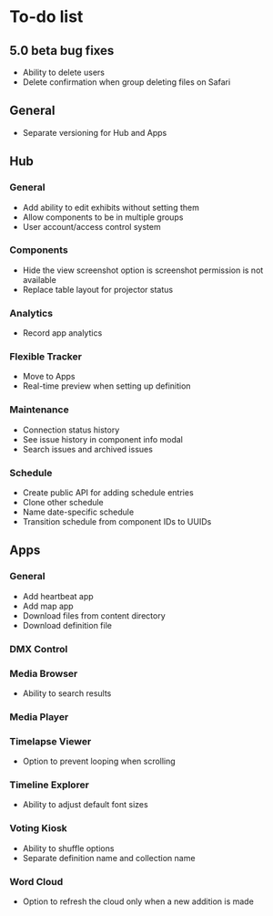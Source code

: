 # To-do list

## 5.0 beta bug fixes
- Ability to delete users
- Delete confirmation when group deleting files on Safari

## General
- Separate versioning for Hub and Apps

## Hub

### General
- Add ability to edit exhibits without setting them
- Allow components to be in multiple groups
- User account/access control system

### Components
- Hide the view screenshot option is screenshot permission is not available
- Replace table layout for projector status

### Analytics
- Record app analytics

### Flexible Tracker
- Move to Apps
- Real-time preview when setting up definition

### Maintenance
- Connection status history
- See issue history in component info modal
- Search issues and archived issues

### Schedule
- Create public API for adding schedule entries
- Clone other schedule
- Name date-specific schedule
- Transition schedule from component IDs to UUIDs

## Apps

### General
- Add heartbeat app
- Add map app
- Download files from content directory
- Download definition file

### DMX Control

### Media Browser
- Ability to search results

### Media Player

### Timelapse Viewer
- Option to prevent looping when scrolling

### Timeline Explorer
- Ability to adjust default font sizes

### Voting Kiosk
- Ability to shuffle options
- Separate definition name and collection name

### Word Cloud
- Option to refresh the cloud only when a new addition is made